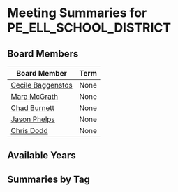 # Meeting Summaries for PE_ELL_SCHOOL_DISTRICT

## Board Members

| Board Member       | Term           |
|--------------------|----------------|
| [Cecile Baggenstos](board_member_178.md) | None |
| [Mara McGrath](board_member_179.md) | None |
| [Chad Burnett](board_member_180.md) | None |
| [Jason Phelps](board_member_181.md) | None |
| [Chris Dodd](board_member_182.md) | None |

## Available Years

## Summaries by Tag
